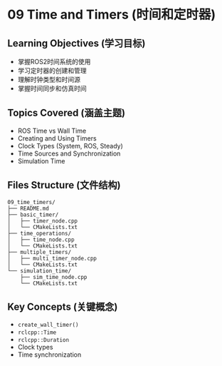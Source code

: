 # 09 Time and Timers (时间和定时器)

## Learning Objectives (学习目标)
- 掌握ROS2时间系统的使用
- 学习定时器的创建和管理
- 理解时钟类型和时间源
- 掌握时间同步和仿真时间

## Topics Covered (涵盖主题)
- ROS Time vs Wall Time
- Creating and Using Timers
- Clock Types (System, ROS, Steady)
- Time Sources and Synchronization
- Simulation Time

## Files Structure (文件结构)
```
09_time_timers/
├── README.md
├── basic_timer/
│   ├── timer_node.cpp
│   └── CMakeLists.txt
├── time_operations/
│   ├── time_node.cpp
│   └── CMakeLists.txt
├── multiple_timers/
│   ├── multi_timer_node.cpp
│   └── CMakeLists.txt
└── simulation_time/
    ├── sim_time_node.cpp
    └── CMakeLists.txt
```

## Key Concepts (关键概念)
- `create_wall_timer()`
- `rclcpp::Time`
- `rclcpp::Duration`
- Clock types
- Time synchronization